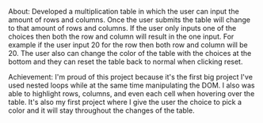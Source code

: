 About:
Developed a multiplication table in which the user can input the amount of rows and columns. Once the user submits the table will change to that amount of rows and columns. If the user only inputs one of the choices then both the row and column will result in the one input. For example if the user input 20 for the row then both row and column will be 20. The user also can change the color of the table with the choices at the bottom and they can reset the table back to normal when clicking reset. 
 
 
Achievement: 
I'm proud of this project because it's the first big project I've used nested loops while at the same time manipulating the DOM. I also was able to highlight rows, columns, and even each cell when hovering over the table. It's also my first project where I give the user the choice to pick a color and it will stay throughout the changes of the table.